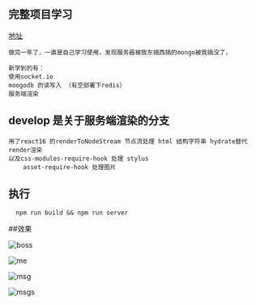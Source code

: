 ## 完整项目学习
[地址](https://www.zhangbowen.club)
```
做完一年了，一直是自己学习使用，发现服务器被我东搞西搞的mongo被我搞没了，

新学到的有：
使用socket.io
moogodb 的读写入 （有空部署下redis）
服务端渲染
```


## develop 是关于服务端渲染的分支
```
用了react16 的renderToNodeStream 节点流处理 html 结构字符串 hydrate替代render渲染
以及css-modules-require-hook 处理 stylus
    asset-require-hook 处理图片
```
## 执行
```
  npm run build && npm run server

```
##效果


![boss](https://m.zhangbowen.club/static/upload/20190804/f22497f2adde4274afae011369bd1c0b.png "boss")

![me](https://m.zhangbowen.club/static/upload/20190804/657e32643b5d4fe5a5f2c832e957dd44.png "me")

![msg](https://m.zhangbowen.club/static/upload/20190804/7b097b75b9724e41930a7865e6f81ba4.png "msg")

![msgs](https://m.zhangbowen.club/static/upload/20190804/eb40f6c2d5b14b30b861af62c0269393.png "msgs")